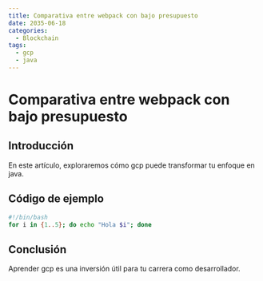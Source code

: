 ```yaml
---
title: Comparativa entre webpack con bajo presupuesto
date: 2035-06-18
categories:
  - Blockchain
tags:
  - gcp
  - java
---
```


# Comparativa entre webpack con bajo presupuesto

## Introducción

En este artículo, exploraremos cómo gcp puede transformar tu enfoque en java.

## Código de ejemplo

```bash
#!/bin/bash
for i in {1..5}; do echo "Hola $i"; done
```

## Conclusión

Aprender gcp es una inversión útil para tu carrera como desarrollador.